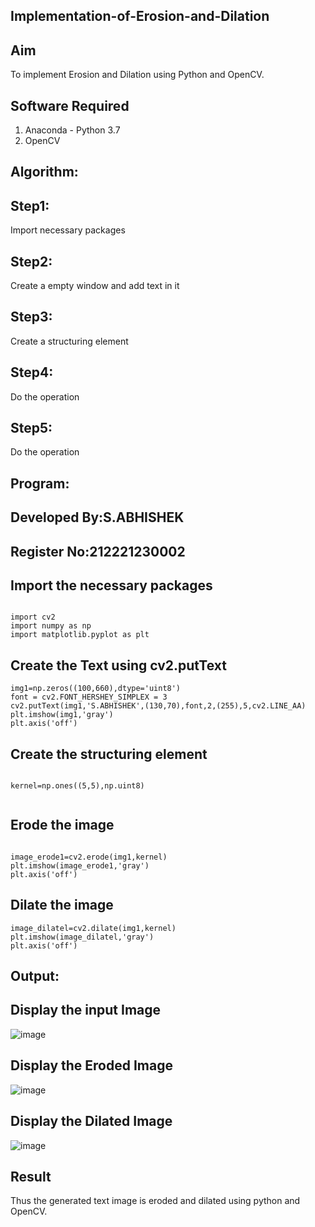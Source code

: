 ## Implementation-of-Erosion-and-Dilation
## Aim
To implement Erosion and Dilation using Python and OpenCV.
## Software Required
1. Anaconda - Python 3.7
2. OpenCV
## Algorithm:
## Step1:
Import necessary packages

## Step2:
Create a empty window and add text in it

## Step3:
Create a structuring element

## Step4:
Do the operation

## Step5:
Do the operation
## Program:
## Developed By:S.ABHISHEK
## Register No:212221230002
## Import the necessary packages
```

import cv2
import numpy as np
import matplotlib.pyplot as plt

```

## Create the Text using cv2.putText
```
img1=np.zeros((100,660),dtype='uint8')
font = cv2.FONT_HERSHEY_SIMPLEX = 3
cv2.putText(img1,'S.ABHISHEK',(130,70),font,2,(255),5,cv2.LINE_AA)
plt.imshow(img1,'gray')
plt.axis('off')
```


## Create the structuring element
```

kernel=np.ones((5,5),np.uint8)


```
## Erode the image
```

image_erode1=cv2.erode(img1,kernel)
plt.imshow(image_erode1,'gray')
plt.axis('off')

```

## Dilate the image
```
image_dilatel=cv2.dilate(img1,kernel)
plt.imshow(image_dilatel,'gray')
plt.axis('off')
```
## Output:

## Display the input Image
![image](https://github.com/S-ABHISHEK-1905/Implementation-of-Erosion-and-Dilation/assets/66360846/9221c6ae-9456-4cdb-bc1a-5297a6c9a2e1)


## Display the Eroded Image
![image](https://github.com/S-ABHISHEK-1905/Implementation-of-Erosion-and-Dilation/assets/66360846/46239357-2bf3-4e01-b767-9e932e752722)

## Display the Dilated Image
![image](https://github.com/S-ABHISHEK-1905/Implementation-of-Erosion-and-Dilation/assets/66360846/4b972964-4c88-4b9e-b4d0-1b3ab3df76cc)

## Result
Thus the generated text image is eroded and dilated using python and OpenCV.
